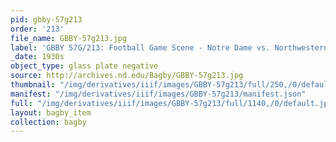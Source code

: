 ```yaml
---
pid: gbby-57g213
order: '213'
file_name: GBBY-57g213.jpg
label: 'GBBY 57G/213: Football Game Scene - Notre Dame vs. Northwestern - c1930s'
_date: 1930s
object_type: glass plate negative
source: http://archives.nd.edu/Bagby/GBBY-57g213.jpg
thumbnail: "/img/derivatives/iiif/images/GBBY-57g213/full/250,/0/default.jpg"
manifest: "/img/derivatives/iiif/images/GBBY-57g213/manifest.json"
full: "/img/derivatives/iiif/images/GBBY-57g213/full/1140,/0/default.jpg"
layout: bagby_item
collection: bagby
---
```


